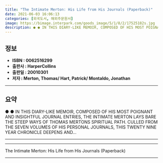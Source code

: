 ```yaml
---
title: "The Intimate Merton: His Life from His Journals (Paperback)"
date: 2021-06-03 16:06:13
categories: [외국도서, 해외주문원서]
image: https://bimage.interpark.com/goods_image/5/1/8/2/17525182s.jpg
description: ● ● IN THIS DIARY-LIKE MEMOIR, COMPOSED OF HIS MOST POIGNANT AND INSIGHTFUL JOURNAL ENTRIES, THE INTIMATE MERTON LAYS BARE THE STEEP WAYS OF THOMAS MERTONS SP
---
```


## **정보**

- **ISBN : 0062516299**
- **출판사 : HarperCollins**
- **출판일 : 20010301**
- **저자 : Merton, Thomas/ Hart, Patrick/ Montaldo, Jonathan**

------



## **요약**

●  ●  IN THIS DIARY-LIKE MEMOIR, COMPOSED OF HIS MOST POIGNANT AND INSIGHTFUL JOURNAL ENTRIES, THE INTIMATE MERTON LAYS BARE THE STEEP WAYS OF THOMAS MERTONS SPIRITUAL PATH. CULLED FROM THE SEVEN VOLUMES OF HIS PERSONAL JOURNALS, THIS TWENTY NINE YEAR CHRONICLE DEEPENS AND... 

------



------


The Intimate Merton: His Life from His Journals (Paperback) 

------


